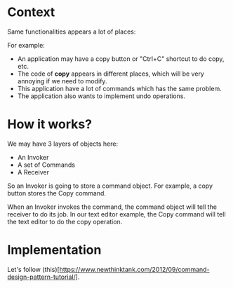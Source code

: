 # Context

Same functionalities appears a lot of places:

For example:

- An application may have a copy button or "Ctrl+C" shortcut to do copy, etc.
- The code of **copy** appears in different places, which will be very annoying if we need to modify.
- This application have a lot of commands which has the same problem.
- The application also wants to implement undo operations.

# How it works?

We may have 3 layers of objects here:

- An Invoker
- A set of Commands
- A Receiver

So an Invoker is going to store a command object. For example, a copy button stores the Copy command.

When an Invoker invokes the command, the command object will tell the receiver to do its job. In our text editor example, the Copy command will tell the text editor to do the copy operation.

# Implementation

Let's follow (this)[https://www.newthinktank.com/2012/09/command-design-pattern-tutorial/].
